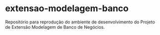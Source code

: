 # extensao-modelagem-banco
Repositório para reprodução  do ambiente de desenvolvimento do Projeto de Extensão Modelagem de Banco de Negócios.
